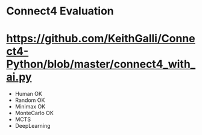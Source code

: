 # Connect4 Evaluation

# https://github.com/KeithGalli/Connect4-Python/blob/master/connect4_with_ai.py

* Human OK
* Random OK
* Minimax OK 
* MonteCarlo OK
* MCTS
* DeepLearning


